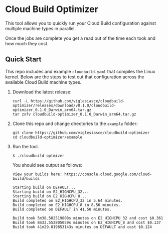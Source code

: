 # Cloud Build Optimizer

This tool allows you to quickly run your Cloud Build configuration against multiple machine types in parallel. 

Once the jobs are complete you get a read out of the time each took and how much they cost.

## Quick Start

This repo includes and example `cloudbuild.yaml` that compiles the Linux kernel. 
Below are the steps to test out that configuration across the available Cloud Build machine types.

1. Download the latest release:

    ```shell
    curl -L https://github.com/viglesiasce/cloudbuild-optimizer/releases/download/v0.1.0/cloudbuild-optimizer_0.1.0_Darwin_arm64.tar.gz
    tar zxfv cloudbuild-optimizer_0.1.0_Darwin_arm64.tar.gz
    ```

1. Clone this repo and change directories to the `example` folder:

    ```shell
    git clone https://github.com/viglesiasce/cloudbuild-optimizer
    cd cloudbuild-optimizer/example
    ```

1. Run the tool.

    ```shell
    $ ./cloudbuild-optmizer
    ```

    You should see output as follows:
    
    ```shell
    View your builds here: https://console.cloud.google.com/cloud-build/builds

    Starting build on DEFAULT...
    Starting build on E2_HIGHCPU_32...
    Starting build on E2_HIGHCPU_8...
    Build completed on E2_HIGHCPU_32 in 5.64 minutes.
    Build completed on E2_HIGHCPU_8 in 8.56 minutes.
    Build completed on DEFAULT in 41.50 minutes.

    Build took 5m38.502519808s minutes on E2_HIGHCPU_32 and cost $0.361
    Build took 8m33.552805059s minutes on E2_HIGHCPU_8 and cost $0.137
    Build took 41m29.819853143s minutes on DEFAULT and cost $0.124
    ```
